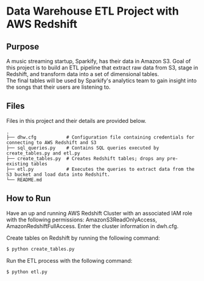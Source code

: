 # Data Warehouse ETL Project with AWS Redshift

## Purpose
A music streaming startup, Sparkify, has their data in Amazon S3. Goal of this project is to build an ETL pipeline that extract raw data from S3, stage in Redshift, and transform data into a set of dimensional tables.<br>
The final tables will be used by Sparkify's analytics team to gain insight into the songs that their users are listening to.

## Files

Files in this project and their details are provided below.

```
.
├── dhw.cfg           # Configuration file containing credentials for connecting to AWS Redshift and S3
├── sql_queries.py    # Contains SQL queries executed by create_tables.py and etl.py
├── create_tables.py  # Creates Redshift tables; drops any pre-existing tables
├── etl.py            # Executes the queries to extract data from the S3 bucket and load data into Redshift.
└── README.md

```

## How to Run

Have an up and running AWS Redshift Cluster with an associated IAM role with the following permissions: AmazonS3ReadOnlyAccess, AmazonRedshiftFullAccess. Enter the cluster information in dwh.cfg.

Create tables on Redshift by running the following command:
```sh
$ python create_tables.py
```

Run the ETL process with the following command:
```sh
$ python etl.py
```